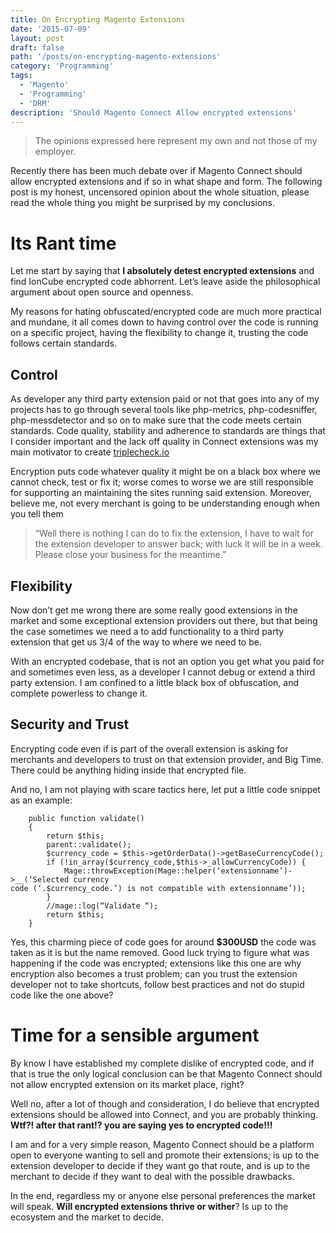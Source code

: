 ```yaml
---
title: On Encrypting Magento Extensions
date: '2015-07-09'
layout: post
draft: false
path: '/posts/on-encrypting-magento-extensions'
category: 'Programming'
tags:
  - 'Magento'
  - 'Programming'
  - 'DRM'
description: 'Should Magento Connect Allow encrypted extensions'
---
```


> The opinions expressed here represent my own and not those of my employer.

Recently there has been much debate over if Magento Connect should allow encrypted extensions and if so in what shape and form. The following post is my honest, uncensored opinion about the whole situation, please read the whole thing you might be surprised by my conclusions.

# Its Rant time

Let me start by saying that **I absolutely detest encrypted extensions** and find IonCube encrypted code abhorrent. Let’s leave aside the philosophical argument about open source and
openness.

My reasons for hating obfuscated/encrypted code are much more practical and mundane, it all comes down to having control over the code is running on a specific project, having the flexibility to change it, trusting the code follows certain standards.

## Control

As developer any third party extension paid or not that goes into any of my projects has to go through several tools like php-metrics, php-codesniffer, php-messdetector and so on to make sure that the code meets certain standards. Code quality, stability and adherence to standards are things that I consider important and the lack off quality in Connect extensions was my main motivator to create [triplecheck.io](https://www.triplecheck.io)

Encryption puts code whatever quality it might be on a black box where we cannot check, test or fix it; worse comes to worse we are still responsible for supporting an maintaining the sites running said extension. Moreover, believe me, not every merchant is going to be understanding enough when you tell them

> “Well there is nothing I can do to fix the extension, I have to wait for the extension developer to answer back; with luck it will be in a week.
> Please close your business for the meantime.”

## Flexibility

Now don’t get me wrong there are some really good extensions in the market and some exceptional extension providers out there, but that being the case sometimes we need a to add functionality to a third party extension that get us 3/4 of the way to where we need to be.

With an encrypted codebase, that is not an option you get what you paid for and sometimes even less, as a developer I cannot debug or extend a third party extension. I am confined to a little black box of obfuscation, and complete powerless to change it.

## Security and Trust

Encrypting code even if is part of the overall extension is asking for merchants and developers to trust on that extension provider, and Big Time. There could be anything hiding inside that encrypted file.

And no, I am not playing with scare tactics here, let put a little code snippet as an
example:

```
    public function validate()
    {
        return $this;
        parent::validate();
        $currency_code = $this->getOrderData()->getBaseCurrencyCode();
        if (!in_array($currency_code,$this->_allowCurrencyCode)) {
            Mage::throwException(Mage::helper(‘extensionname’)->__(‘Selected currency
code (‘.$currency_code.’) is not compatible with extensionname’));
        }
        //mage::log(“Validate “);
        return $this;
    }
```

Yes, this charming piece of code goes for around **$300USD** the code was taken as it is but the name removed. Good luck trying to figure what was happening if the code was encrypted; extensions like this one are why encryption also becomes a trust problem; can you trust the extension developer not to take shortcuts, follow best practices and not do stupid code like the one above?

# Time for a sensible argument

By know I have established my complete dislike of encrypted code, and if that is true the only logical conclusion can be that Magento Connect should not allow encrypted extension on its market place, right?

Well no, after a lot of though and consideration, I do believe that encrypted extensions should be allowed into Connect, and you are probably thinking. **Wtf?! after that rant!? you are saying yes to encrypted code!!!**

I am and for a very simple reason, Magento Connect should be a platform open to everyone wanting to sell and promote their extensions; is up to the extension developer to decide if they want go that route, and is up to the merchant to decide if they want to deal with the possible drawbacks.

In the end, regardless my or anyone else personal preferences the market will speak. **Will encrypted extensions thrive or wither**? Is up to the ecosystem and the market to decide.
